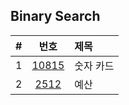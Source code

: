 
## Binary Search

|#|번호|제목|
|:-:|:-:|:-|
|1|[10815](https://www.acmicpc.net/problem/10815)|숫자 카드|
|2|[2512](https://www.acmicpc.net/problem/2512)|예산|